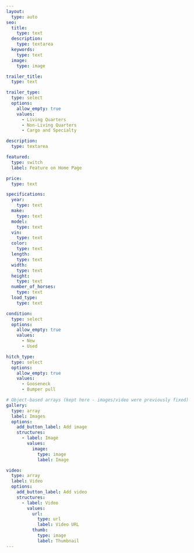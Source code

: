 ```yaml
---
layout:
  type: auto
seo:
  title:
    type: text
  description:
    type: textarea
  keywords:
    type: text
  image:
    type: image

trailer_title:
  type: text

trailer_type:
  type: select
  options:
    allow_empty: true
    values:
      - Living Quarters
      - Non-Living Quarters
      - Cargo and Specialty

description:
  type: textarea

featured:
  type: switch
  label: Feature on Home Page

price:
  type: text

specifications:
  year:
    type: text
  make:
    type: text
  model:
    type: text
  vin:
    type: text
  color:
    type: text
  length:
    type: text
  width:
    type: text
  height:
    type: text
  number_of_horses:
    type: text
  load_type:
    type: text

condition:
  type: select
  options:
    allow_empty: true
    values:
      - New
      - Used

hitch_type:
  type: select
  options:
    allow_empty: true
    values:
      - Gooseneck
      - Bumper pull

# Object-based arrays (kept here - images/video were previously fixed)
gallery:
  type: array
  label: Images
  options:
    add_button_label: Add image
    structures:
      - label: Image
        values:
          image:
            type: image
            label: Image

video:
  type: array
  label: Video
  options:
    add_button_label: Add video
    structures:
      - label: Video
        values:
          url:
            type: url
            label: Video URL
          thumb:
            type: image
            label: Thumbnail
---
```

